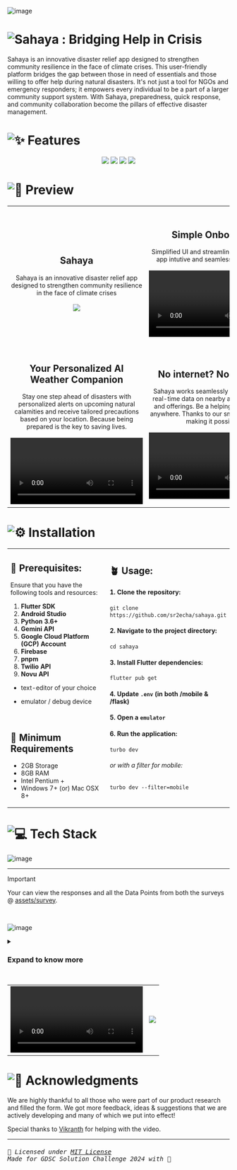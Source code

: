 ![image](https://github.com/sr2echa/sahaya/assets/65058816/32a8ad3f-9ae0-4504-88a5-5c5fa91b1e19)


# ![<samp>Sahaya : Bridging Help in Crisis</samp>](https://github.com/sr2echa/sahaya/assets/65058816/fe87756f-842c-45de-a66d-8693f27c5959)

Sahaya is an innovative disaster relief app designed to strengthen community resilience in the face of climate crises. This user-friendly platform bridges the gap between those in need of essentials and those willing to offer help during natural disasters. It's not just a tool for NGOs and emergency responders; it empowers every individual to be a part of a larger community support system. With Sahaya, preparedness, quick response, and community collaboration become the pillars of effective disaster management.


# ![✨ Features](https://github.com/sr2echa/sahaya/assets/65058816/5089d132-eac9-4587-8291-e472f1f8cf62)

<p align=center>
  <img src="https://github.com/sr2echa/sahaya/assets/65058816/4c004ad5-e76f-4ef1-b116-ecfaa3822368" width=48.5%> <img src="https://github.com/sr2echa/sahaya/assets/65058816/39208eed-e6ff-422b-a85c-aaefb00c67b8" width=48.5%>
  <img src="https://github.com/sr2echa/sahaya/assets/65058816/525a6ee7-b960-4dc8-8757-1e5deb2afd07" width=48.5%> <img src="https://github.com/sr2echa/sahaya/assets/65058816/3b36bc68-309f-48b7-8dc1-890f5e0410cf" width=48.5%>
</p>

# ![📱 Preview](https://github.com/sr2echa/sahaya/assets/65058816/545d49ec-f141-4ae4-b5f1-a3f0fb3b0f8c)


<table align=center>
  <tr>
    <td width=33% style="text-align: center;">
      <h2 align=center>Sahaya</h2>
      Sahaya is an innovative disaster relief app designed to strengthen community resilience in the face of climate crises
      <br><br>
      <img src="https://github.com/sr2echa/sahaya/assets/65058816/6ea2f6d7-70d1-4206-bc2b-58add2264b74">
    </td>
    <td width=33% style="text-align: center;">
      <h2 align=center>Simple Onboarding</h2>
      Simplified UI and streamlined UX makes the app intutive and seamlessly easy to use!
      <br><br>
      <video src="https://github.com/sr2echa/sahaya/assets/65058816/4cb927cc-48ac-49e6-a11d-fc0a46813244">
    </td>
    <td width=33% style="text-align: center;">
      <h2 align=center>Disaster Management. <br> At its finest.</h2>
      With Sahaya, preparedness quick response and community collaboration becomes the pillars of effective disaster management
      <br><br>
      <video src="https://github.com/sr2echa/sahaya/assets/65058816/e5c2b8f0-5402-4603-90a4-0b98737b3589">
      </td>
  </tr>
  
  <tr>
    <td width=33% style="text-align: center;">
      <h2 align=center>Your Personalized AI Weather Companion</h2>
      Stay one step ahead of disasters with personalized alerts on upcoming natural calamities and receive tailored precautions based on your location. Because being prepared is the key to saving lives.
      <br><br>
      <video src="https://github.com/sr2echa/sahaya/assets/65058816/4943c7e5-d3ec-49ca-b504-f8bd6026df3b">
    </td>
    <td width=33% style="text-align: center;">
      <h2 align=center>No internet? No problem! </h2>
      Sahaya works seamlessly offline, ensuring real-time data on nearby assistance needs and offerings. Be a helping hand, anytime, anywhere. Thanks to our sms-as-an-api for making it possible :)
      <br><br>
      <video src="https://github.com/sr2echa/sahaya/assets/65058816/f408497f-dfa5-49ca-933b-fb34372be94a">
    </td>
    <td width=33% style="text-align: center;">
      <h2 align=center>Dedicated SOS functionalities</h2>
      With just a tap, you can instantly alert your emergency contacts, ensuring swift assistance and prioritizing your safety above all else. When disaster strikes, count on Sahaya as your lifeline.
      <br><br>
      <video src="https://github.com/sr2echa/sahaya/assets/65058816/1f84699b-4b19-4aa4-b5b3-409a19e49a54">
    </td>
  </tr>
</table>



# ![⚙️ Installation](https://github.com/sr2echa/sahaya/assets/65058816/6ff587ec-5be2-40ce-a170-5ca3211ea41f)

<table>
<tr>
<td width=48.5%>

## 📝 Prerequisites:

Ensure that you have the following tools and resources:

1. **Flutter SDK** 
2. **Android Studio** 
3. **Python 3.6+** 
4. **Gemini API**
5. **Google Cloud Platform (GCP) Account** 
6. **Firebase** 
7. **pnpm**
8. **Twilio API**
9. **Novu API**
- text-editor of your choice
- emulator / debug device

  <br>

## 🔮 Minimum Requirements
- 2GB Storage
- 8GB RAM
- Intel Pentium + 
- Windows 7+ (or) Mac OSX 8+

</td>
<td width=48.5%>

## 🪴 Usage:

#### 1. Clone the repository:

    git clone https://github.com/sr2echa/sahaya.git

#### 2. Navigate to the project directory:

    cd sahaya

#### 3. Install Flutter dependencies:

    flutter pub get

#### 4. Update `.env` (in both /mobile & /flask)
#### 5. Open a `emulator`

#### 6. Run the application:

    turbo dev
######    or with a filter for mobile:
    turbo dev --filter=mobile
    
</samp>
<br>
</td>
</tr>
</table>

  
# ![💻 Tech Stack](https://github.com/sr2echa/sahaya/assets/65058816/95fd84e7-66b3-4114-b023-783a70aad800)

![image](https://github.com/sr2echa/sahaya/assets/65058816/afe995f7-7a02-4120-a465-d2e449c76c74)

<hr>

> [!IMPORTANT]  
> Your can view the responses and all the Data Points from both the surveys @ [assets/survey](https://github.com/sr2echa/sahaya/tree/main/assets/survey). 

<br>

![image](https://github.com/sr2echa/sahaya/assets/65058816/e9de2645-eea2-4b51-ade3-0909e4aaf188)

<details>
  <summary><h3>Expand to know more</h3></summary> <BR>

  We Conducted 2 Survays - to understand the market & other to get app feedback from users

  We did a market **analysis** consisting of more than **1700+ respondents** across **11+ countries** and various backgrounds. Dispite the diverse set of people, most of them wanted a community powered platform for disaster management. 
  
  Then we conducted a **feedback** survey involving more than **600+** closed beta testers (friends & family) who shared their experiece and rated the app's features. 

  Here are some of the major highlights :
  <details><summary><h3>I . Idea Research </h3></summary>
  <samp> You can fill the form [here](https://forms.gle/KoA4SV8erNCw24d77) </samp> <br><br>
  <table>
    <tr>
      <td><img src="./assets/survey/1-1.png"></td>
      <td><img src="./assets/survey/1-2.png"></td>
    </tr>
    <tr>
      <td><img src="./assets/survey/1-3.png"></td>
      <td><img src="./assets/survey/1-4.png"></td>
    </tr>
    <tr>
      <td><img src="./assets/survey/1-5.png"></td>
      <td><img src="./assets/survey/1-6.png"></td>
    </tr>
  </table>
  </details>

<details><summary><h3>II. Feedback Survey</h3></summary>
<samp> You can fill the form  [here](https://forms.gle/Z1MXJMBpVcQv9BhY9) </samp> <br><br>

  <table>
    <tr>
      <td><img src="./assets/survey/2-1.png"></td>
      <td><img src="./assets/survey/2-5.png"></td>
    </tr>
    <tr>
      <td><img src="./assets/survey/2-3.png"></td>
      <td><img src="https://github.com/sr2echa/sahaya/assets/65058816/f5ec3469-8e19-418e-a6d7-8455292eca48"></td>
    </tr>
  </table>
</details>
</details>

<br>


<table>
  <tr>
    <td>
      <video src="https://github.com/sr2echa/sahaya/assets/65058816/362482bb-b6e0-478f-bdf3-32287c2baf06">
    </td>
    <td>
      <img src="https://github.com/sr2echa/sahaya/assets/65058816/4a9da0b5-650c-4503-8439-7f412a119d56" >
    </td>
  </tr>
</table>


# ![🦄 Acknowledgments](https://github.com/sr2echa/sahaya/assets/65058816/76cc1c9d-a676-4703-83b5-cec48a077f8d)

We are highly thankful to all those who were part of our product research and filled the form. We got more feedback, ideas & suggestions that we are actively developing and many of which we put into effect!

Special thanks to [Vikranth](https://www.instagram.com/vikranth_jagdish) for helping with the video.

--- 
<h6> <samp>

📜 Licensed under [MIT License](./LICENSE) <br>
 Made for GDSC Solution Challenge 2024 with 💖

</samp>
</h6>
